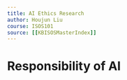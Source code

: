 ```yaml
---
title: AI Ethics Research
author: Houjun Liu
course: ISOS101
source: [[KBISOSMasterIndex]]
---
```


# Responsibility of AI
